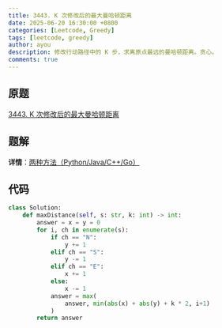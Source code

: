 ```yaml
---
title: 3443. K 次修改后的最大曼哈顿距离
date: 2025-06-20 16:30:00 +0800
categories: [Leetcode, Greedy]
tags: [leetcode, greedy]
author: ayou
description: 修改行动路径中的 K 步，求离原点最远的曼哈顿距离。贪心。
comments: true
---
```


## 原题
[3443. K 次修改后的最大曼哈顿距离](https://leetcode.cn/problems/maximum-manhattan-distance-after-k-changes/description/)

## 题解
**详情**：[两种方法（Python/Java/C++/Go）](https://leetcode.cn/problems/maximum-manhattan-distance-after-k-changes/solutions/3061765/heng-zong-zuo-biao-fen-bie-ji-suan-tan-x-lhhi)

## 代码
```python
class Solution:
    def maxDistance(self, s: str, k: int) -> int:
        answer = x = y = 0
        for i, ch in enumerate(s):
            if ch == "N":
                y += 1
            elif ch == "S":
                y -= 1
            elif ch == "E":
                x += 1
            else:
                x -= 1
            answer = max(
                answer, min(abs(x) + abs(y) + k * 2, i+1)
            )
        return answer
```
